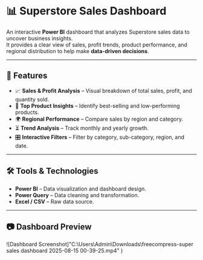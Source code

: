 # 📊 Superstore Sales Dashboard

An interactive **Power BI** dashboard that analyzes Superstore sales data to uncover business insights.  
It provides a clear view of sales, profit trends, product performance, and regional distribution to help make **data-driven decisions**.

---

## 🚀 Features
- 📈 **Sales & Profit Analysis** – Visual breakdown of total sales, profit, and quantity sold.
- 🎯 **Top Product Insights** – Identify best-selling and low-performing products.
- 🌍 **Regional Performance** – Compare sales by region and category.
- ⏳ **Trend Analysis** – Track monthly and yearly growth.
- 🎛 **Interactive Filters** – Filter by category, sub-category, region, and date.

---

## 🛠 Tools & Technologies
- **Power BI** – Data visualization and dashboard design.
- **Power Query** – Data cleaning and transformation.
- **Excel / CSV** – Raw data source.

---

## 📷 Dashboard Preview
![Dashboard Screenshot]"C:\Users\Admin\Downloads\freecompress-super sales dashboard 2025-08-15 00-39-25.mp4" )



